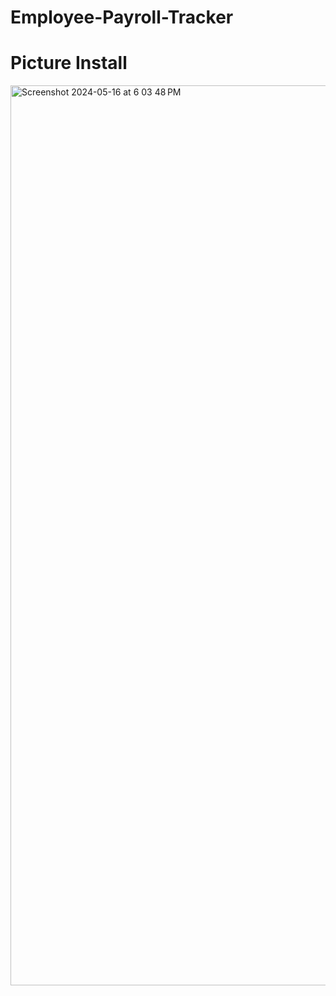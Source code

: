 # Employee-Payroll-Tracker


# Picture Install
<img width="1440" alt="Screenshot 2024-05-16 at 6 03 48 PM" src="https://github.com/ekookten/Employee-Payroll-Tracker/assets/160375665/15df03eb-f5b1-4691-ae32-97e3bee1bef7">
